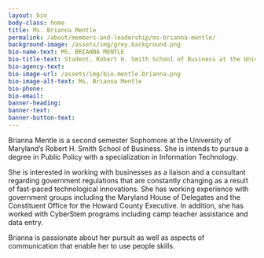 ```yaml
---
layout: bio
body-class: home
title: Ms. Brianna Mentle
permalink: /about/members-and-leadership/ms-brianna-mentle/
background-image: /assets/img/grey.background.png
bio-name-text: MS. BRIANNA MENTLE
bio-title-text: Student, Robert H. Smith School of Business at the University of Maryland
bio-agency-text: 
bio-image-url: /assets/img/bio.mentle.brianna.png
bio-image-alt-text: Ms. Brianna Mentle
bio-phone: 
bio-email:  
banner-heading: 
banner-text: 
banner-button-text: 
---
```


Brianna Mentle is a second semester Sophomore at the University of Maryland’s Robert H. Smith School of Business. She is intends to pursue a degree in Public Policy with a specialization in Information Technology.

She is interested in working with businesses as a liaison and a consultant regarding government regulations that are constantly changing as a result of fast-paced technological innovations. She has working experience with government groups including the Maryland House of Delegates and the Constituent Office for the Howard County Executive. In addition, she has worked with CyberStem programs including camp teacher assistance and data entry.

Brianna is passionate about her pursuit as well as aspects of communication that enable her to use people skills.

